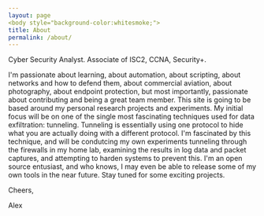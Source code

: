 ```yaml
---
layout: page
<body style="background-color:whitesmoke;">
title: About
permalink: /about/
---
```






Cyber Security Analyst. Associate of ISC2, CCNA, Security+.

I'm passionate about learning, about automation, about scripting, about networks and how to defend them, about commercial aviation, about photography, about endpoint protection, but most importantly, passionate about contributing and being a great team member. This site is going to be based around my personal research projects and experiments. My initial focus will be on one of the single most fascinating techniques used for data exfiltration: tunneling. Tunneling is essentially using one protocol to hide what you are actually doing with a different protocol. I'm fascinated by this technique, and will be condutcing my own experiments tunneling through the firewalls in my home lab, examining the results in log data and packet captures, and attempting to harden systems to prevent this. I'm an open source entusiast, and who knows, I may even be able to release some of my own tools in the near future. Stay tuned for some exciting projects. 

Cheers,

Alex

